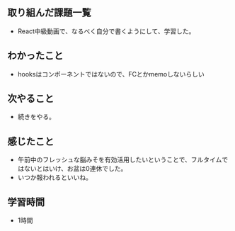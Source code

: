 ## 取り組んだ課題一覧
- React中級動画で、なるべく自分で書くようにして、学習した。

## わかったこと
- hooksはコンポーネントではないので、FCとかmemoしないらしい

## 次やること
- 続きをやる。

## 感じたこと
- 午前中のフレッシュな脳みそを有効活用したいということで、フルタイムではないとはいけ、お盆は0連休でした。
- いつか報われるといいね。

## 学習時間
- 1時間